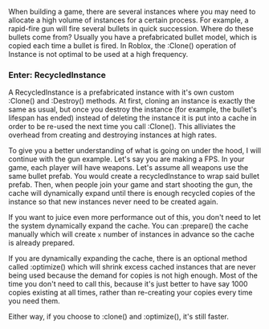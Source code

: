 When building a game, there are several instances where you may need to allocate a high volume of instances for a certain process. For example, a rapid-fire gun will fire several bullets in quick succession. Where do these bullets come from? Usually you have a prefabricated bullet model, which is copied each time a bullet is fired. In Roblox, the :Clone() operation of Instance is not optimal to be used at a high frequency.

### Enter: RecycledInstance

A RecycledInstance is a prefabricated instance with it's own custom :Clone() and :Destroy() methods. At first, cloning an instance is exactly the same as usual, but once you destroy the instance (for example, the bullet's lifespan has ended) instead of deleting the instance it is put into a cache in order to be re-used the next time you call :Clone(). This alliviates the overhead from creating and destroying instances at high rates.

To give you a better understanding of what is going on under the hood, I will continue with the gun example. Let's say you are making a FPS. In your game, each player will have weapons. Let's assume all weapons use the same bullet prefab. You would create a recycledInstance to wrap said bullet prefab. Then, when people join your game and start shooting the gun, the cache will dynamically expand until there is enough recycled copies of the instance so that new instances never need to be created again.

If you want to juice even more performance out of this, you don't need to let the system dynamically expand the cache. You can :prepare() the cache manually which will create `x` number of instances in advance so the cache is already prepared.

If you are dynamically expanding the cache, there is an optional method called :optimize() which will shrink excess cached instances that are never being used because the demand for copies is not high enough. Most of the time you don't need to call this, because it's just better to have say 1000 copies existing at all times, rather than re-creating your copies every time you need them.

Either way, if you choose to :clone() and :optimize(), it's still faster.
